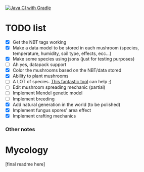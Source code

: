[![Java CI with Gradle](https://github.com/DonSimonetti/MycologyMC/actions/workflows/gradle.yml/badge.svg)](https://github.com/DonSimonetti/MycologyMC/actions/workflows/gradle.yml)

# TODO list
- [X] Get the NBT tags working
- [X] Make a data model to be stored in each mushroom (species, temperature, humidity, soil type, effects, ecc...)
- [X] Make some species using jsons (just for testing purposes)
- [ ] Ah yes, datapack support
- [X] Color the mushrooms based on the NBT/data stored
- [X] Ability to plant mushrooms
- [ ] A LOT of species. [This fantastic tool](https://github.com/SimoMett/mushroom_renderer) can help ;)
- [ ] Edit mushroom spreading mechanic (partial)
- [ ] Implement Mendel genetic model
- [ ] Implement breeding
- [X] Add natural generation in the world (to be polished)
- [X] Implement fungus spores' area effect
- [X] Implement crafting mechanics

### Other notes

# Mycology
[final readme here]
